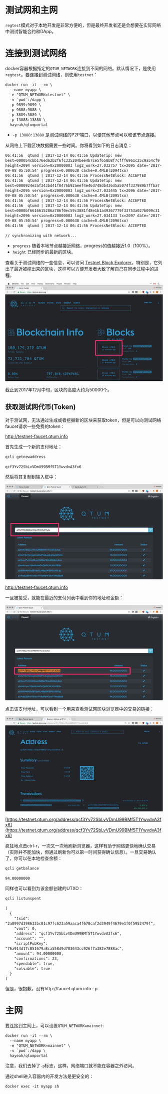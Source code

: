 # 测试网和主网

`regtest`模式对于本地开发是非常方便的，但是最终开发者还是会想要在实际网络中测试智能合约和DApp。

# 连接到测试网络

docker容器根据指定的`QTUM_NETWORK`连接到不同的网络。默认情况下，是使用 `regtest`。要连接到测试网络，则使用`testnet`：

```
docker run -it --rm \
  --name myapp \
  -e "QTUM_NETWORK=testnet" \
  -v `pwd`:/dapp \
  -p 9899:9899 \
  -p 9888:9888 \
  -p 3889:3889 \
  -p 13888:13888 \
  hayeah/qtumportal
```

* `-p 13888:13888` 是测试网络的P2P端口，以便其他节点可以和该节点连接。

从网络上下载区块数据需要一些时间。你将看到如下的日志消息：

```
06:41:56  qtumd | 2017-12-14 06:41:56 UpdateTip: new best=000054cbb176ed62b2f6fc335204bee4b7ce5f658b8f7cfff6961c25c9a54cf9 height=2094 version=0x20000003 log2_work=27.032757 tx=2095 date='2017-09-08 05:50:54' progress=0.000638 cache=0.4MiB(2094txo)
06:41:56  qtumd | 2017-12-14 06:41:56 ProcessNetBlock: ACCEPTED
06:41:56  qtumd | 2017-12-14 06:41:56 UpdateTip: new best=0000924e3af343bd41f0476b92aeef4e46d748db436d5a5074f337989b7ffba7 height=2095 version=0x20000003 log2_work=27.033445 tx=2096 date='2017-09-08 05:50:54' progress=0.000638 cache=0.4MiB(2095txo)
06:41:56  qtumd | 2017-12-14 06:41:56 ProcessNetBlock: ACCEPTED
06:41:56  qtumd | 2017-12-14 06:41:56 UpdateTip: new best=0000bf6616615286a786f0ec59c3881f48e1b1a49367779f33753a027b099c31 height=2096 version=0x20000003 log2_work=27.034133 tx=2097 date='2017-09-08 05:50:54' progress=0.000638 cache=0.4MiB(2096txo)
06:41:56  qtumd | 2017-12-14 06:41:56 ProcessNetBlock: ACCEPTED

// synchronizing with network...
```

* `progress` 随着本地节点越接近网络，progress的值越接近1.0（100%）。
* `height` 已经同步的最新的区块。

查看关于测试网络的一些信息，可以访问 [Testnet Block Explorer](https://testnet.qtum.org/)。特别是，它列出了最近被挖出来的区块，这样可以方便开发者大致了解自己在同步过程中的进程。

![](networks/test-explorer.jpg)

截止到2017年12月中旬，区块的高度大约为50000个。

## 获取测试网代币(Token)

对于测试网，无法通过生成或者挖掘新的区块来获取token，但是可以向测试网络faucet请求一些免费的token：

http://testnet-faucet.qtum.info

首先生成一个新的支付地址：

```
qcli getnewaddress

qcf3Yv72SbLvVDmU99BMf5T1YwvdvA3fx6
```

然后将其复制到输入框中：

![](networks/faucet.jpg)

http://testnet-faucet.qtum.info

一旦被接受，就能在最近的支付列表中看到你的地址和金额：

![](networks/faucet-paid.jpg)

点击该支付地址，可以看到一个用来查看测试网区块浏览器中的交易的链接：

![](networks/faucet-pay-tx.jpg)

[https://testnet.qtum.org/address/qcf3Yv72SbLvVDmU99BMf5T1YwvdvA3fx6](https://testnet.qtum.org/address/qcf3Yv72SbLvVDmU99BMf5T1YwvdvA3fx6)

疯狂地点击ctrl-r，一次又一次地刷新浏览器，这样有助于网络更快地确认交易（实际并不能加快，但通过刷新你可以第一时间获得确认信息）。一旦交易确认了，你可以在本地检查余额：

```
qcli getbalance

94.00000000
```

同样也可以看到为该金额创建的UTXO：

```
qcli listunspent

[
  {
    "txid": "2a8997d398633bc01c97fc623a59aaca4f678caf2d3949f4679e1f0f5952479f",
    "vout": 0,
    "address": "qcf3Yv72SbLvVDmU99BMf5T1YwvdvA3fx6",
    "account": "",
    "scriptPubKey": "76a914d17c851679a8ca558d9d783643cc926f7a382e7888ac",
    "amount": 94.00000000,
    "confirmations": 23,
    "spendable": true,
    "solvable": true
  }
]
```

但是，很抱歉，没有http://faucet.qtum.info : p

# 主网

要连接到主网上，可以设置`QTUM_NETWORK=mainnet`:

```
docker run -it --rm \
  --name myapp \
  -e "QTUM_NETWORK=mainnet" \
  -v `pwd`:/dapp \
  hayeah/qtumportal
```

注意，我们去掉了`-p`标志，这样，网络端口就不能在容器之外访问。

通过shell进入容器内的开发方法是更安全的：

```
docker exec -it myapp sh
```

